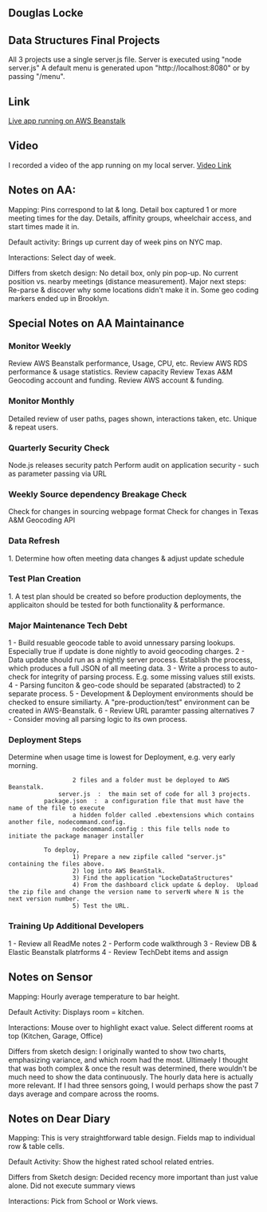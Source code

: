 <h2>Douglas Locke</h2>
<h2>Data Structures Final Projects</h2>

All 3 projects use a single server.js file.
Server is executed using "node server.js"
A default menu is generated upon "http://localhost:8080" or by passing "/menu".

<h2>Link</h2>
<a href="https://bit.ly/2ChvRqe">Live app running on AWS Beanstalk</a>

<h2>Video</h2>
I recorded a video of the app running on my local server.
<a href="https://www.youtube.com/watch?v=tfoUrmRGD1g&feature=youtu.be">
Video Link
</a>


<h2>Notes on AA:</h2> 

Mapping: Pins correspond to lat & long.
         Detail box captured 1 or more meeting times for the day.
         Details, affinity groups, wheelchair access, and start times made it in.
         
 
Default activity:  Brings up current day of week pins on NYC map.

Interactions:  Select day of week.

Differs from sketch design:  No detail box, only pin pop-up.  No current position vs. nearby meetings (distance measurement).
Major next steps:  Re-parse & discover why some locations didn't make it in.
		   Some geo coding markers ended up in Brooklyn.  

<h2>Special Notes on AA Maintainance</h2>

<h3>Monitor Weekly</h3>
          Review AWS Beanstalk performance, Usage, CPU, etc.
          Review AWS RDS performance & usage statistics.
          Review capacity
          Review Texas A&M Geocoding account and funding.
          Review AWS account & funding.

<h3>Monitor Monthly</h3>
          Detailed review of user paths, pages shown, interactions taken, etc.
          Unique & repeat users.
     

<h3>Quarterly Security Check</h3> 
          Node.js releases security patch
          Perform audit on application security - such as parameter passing via URL
                 
<h3>Weekly Source dependency Breakage Check</h3> 
          Check for changes in sourcing webpage format 
          Check for changes in Texas A&M Geocoding API
                 
<h3>Data Refresh</h3>  
          1.  Determine how often meeting data changes & adjust update schedule

<h3>Test Plan Creation</h3>  
          1.  A test plan should be created so before production deployments, the applicaiton should be tested for both functionality & performance.

<h3>Major Maintenance Tech Debt</h3>  
		      1 -  Build resuable geocode table to avoid unnessary parsing lookups. Especially true if update is done nightly to avoid geocoding charges.
                      2 -  Data update should run as a nightly server process.  Establish the process, which produces a full JSON of all meeting data.
                      3 -  Write a process to auto-check for integrity of parsing process.  E.g. some missing values still exists.
                      4 -  Parsing funciton & geo-code should be separated (abstracted) to 2 separate process.
                      5 -  Development & Deployment environments should be checked to ensure similiarty.  A "pre-production/test" environment can be created in AWS-Beanstalk.
                      6 -  Review URL paramter passing alternatives
                      7 -  Consider moving all parsing logic to its own process.

<h3>Deployment Steps</h3> 
                      Determine when usage time is lowest for Deployment, e.g. very early morning.

                      2 files and a folder must be deployed to AWS Beanstalk.
	              server.js  :  the main set of code for all 3 projects.
		      package.json  :  a configuration file that must have the name of the file to execute
                      a hidden folder called .ebextensions which contains another file, nodecommand.config.
                      nodecommand.config : this file tells node to initiate the package manager installer                                                 

		      To deploy, 
                      1) Prepare a new zipfile called "server.js" containing the files above.
                      2) log into AWS BeanStalk.
                      3) Find the application "LockeDataStructures"
                      4) From the dashboard click update & deploy.  Upload the zip file and change the version name to serverN where N is the next version number.
                      5) Test the URL.

                   
<h3>Training Up Additional Developers</h3>  
		      1 - Review all ReadMe notes 
	              2 - Perform code walkthrough
                      3 - Review DB & Elastic Beanstalk platrforms
                      4 - Review TechDebt items and assign
                      
		

<h2>Notes on Sensor</h2>

Mapping: Hourly average temperature to bar height.

Default Activity:  Displays room = kitchen.
 
Interactions:   Mouse over to highlight exact value.  Select different rooms at top (Kitchen, Garage, Office)

Differs from sketch design: I originally wanted to show two charts, emphasizing variance, and which room had the most.
			    Ultimaely I thought that was both complex & once the result was determined, there wouldn't be much need to show the data continuously.
	                    The hourly data here is actually more relevant.
			    If I had three sensors going, I would perhaps show the past 7 days average and compare across the rooms.
			 

<h2>Notes on Dear Diary</h2>

Mapping:  This is very straightforward table design.
          Fields map to individual row & table cells.

Default Activity:  Show the highest rated school related entries.

Differs from Sketch design:  Decided recency more important than just value alone.  Did not execute summary views

Interactions: Pick from School or Work views.  




